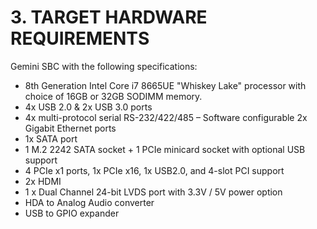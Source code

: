 # 3. TARGET HARDWARE REQUIREMENTS

Gemini SBC with the following specifications:&#x20;

* 8th Generation Intel Core i7 8665UE "Whiskey Lake" processor with choice of 16GB or 32GB SODIMM memory.
* 4x USB 2.0 & 2x USB 3.0 ports&#x20;
* 4x multi-protocol serial RS-232/422/485 – Software configurable 2x Gigabit Ethernet ports&#x20;
* 1x SATA port&#x20;
* 1 M.2 2242 SATA socket + 1 PCIe minicard socket with optional USB support&#x20;
* 4 PCIe x1 ports, 1x PCIe x16, 1x USB2.0, and 4-slot PCI support&#x20;
* 2x HDMI&#x20;
* 1 x Dual Channel 24-bit LVDS port with 3.3V / 5V power option&#x20;
* HDA to Analog Audio converter&#x20;
* USB to GPIO expander

